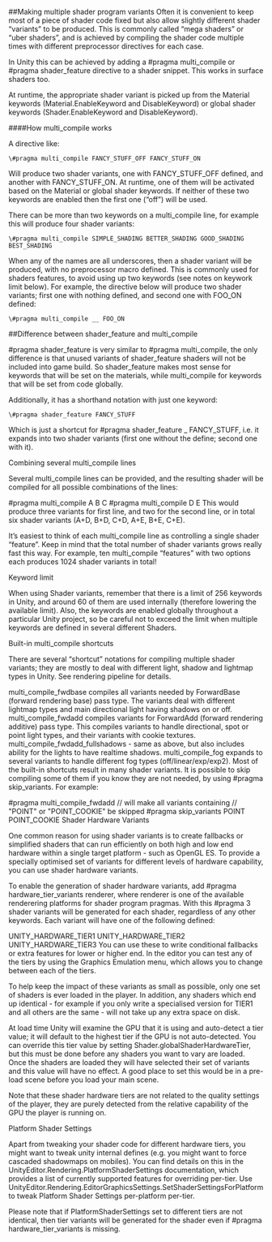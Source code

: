 ##Making multiple shader program variants
Often it is convenient to keep most of a piece of shader code fixed but also allow slightly different shader “variants” to be produced. This is commonly called “mega shaders” or “uber shaders”, and is achieved by compiling the shader code multiple times with different preprocessor directives for each case.

In Unity this can be achieved by adding a #pragma multi_compile or #pragma shader_feature directive to a shader snippet. This works in surface shaders too.

At runtime, the appropriate shader variant is picked up from the Material keywords (Material.EnableKeyword and DisableKeyword) or global shader keywords (Shader.EnableKeyword and DisableKeyword).

####How multi_compile works

A directive like:

    \#pragma multi_compile FANCY_STUFF_OFF FANCY_STUFF_ON
    
Will produce two shader variants, one with FANCY_STUFF_OFF defined, and another with FANCY_STUFF_ON. At runtime, one of them will be activated based on the Material or global shader keywords. If neither of these two keywords are enabled then the first one (“off”) will be used.

There can be more than two keywords on a multi_compile line, for example this will produce four shader variants:

    \#pragma multi_compile SIMPLE_SHADING BETTER_SHADING GOOD_SHADING BEST_SHADING
    
When any of the names are all underscores, then a shader variant will be produced, with no preprocessor macro defined. This is commonly used for shaders features, to avoid using up two keywords (see notes on keywork limit below). For example, the directive below will produce two shader variants; first one with nothing defined, and second one with FOO_ON defined:

    \#pragma multi_compile __ FOO_ON
    
##Difference between shader_feature and multi_compile

\#pragma shader_feature is very similar to #pragma multi_compile, the only difference is that unused variants of shader_feature shaders will not be included into game build. So shader_feature makes most sense for keywords that will be set on the materials, while multi_compile for keywords that will be set from code globally.

Additionally, it has a shorthand notation with just one keyword:

    \#pragma shader_feature FANCY_STUFF
Which is just a shortcut for #pragma shader_feature _ FANCY_STUFF, i.e. it expands into two shader variants (first one without the define; second one with it).

Combining several multi_compile lines

Several multi_compile lines can be provided, and the resulting shader will be compiled for all possible combinations of the lines:

#pragma multi_compile A B C
#pragma multi_compile D E
This would produce three variants for first line, and two for the second line, or in total six shader variants (A+D, B+D, C+D, A+E, B+E, C+E).

It’s easiest to think of each multi_compile line as controlling a single shader “feature”. Keep in mind that the total number of shader variants grows really fast this way. For example, ten multi_compile “features” with two options each produces 1024 shader variants in total!

Keyword limit

When using Shader variants, remember that there is a limit of 256 keywords in Unity, and around 60 of them are used internally (therefore lowering the available limit). Also, the keywords are enabled globally throughout a particular Unity project, so be careful not to exceed the limit when multiple keywords are defined in several different Shaders.

Built-in multi_compile shortcuts

There are several “shortcut” notations for compiling multiple shader variants; they are mostly to deal with different light, shadow and lightmap types in Unity. See rendering pipeline for details.

multi_compile_fwdbase compiles all variants needed by ForwardBase (forward rendering base) pass type. The variants deal with different lightmap types and main directional light having shadows on or off.
multi_compile_fwdadd compiles variants for ForwardAdd (forward rendering additive) pass type. This compiles variants to handle directional, spot or point light types, and their variants with cookie textures.
multi_compile_fwdadd_fullshadows - same as above, but also includes ability for the lights to have realtime shadows.
multi_compile_fog expands to several variants to handle different fog types (off/linear/exp/exp2).
Most of the built-in shortcuts result in many shader variants. It is possible to skip compiling some of them if you know they are not needed, by using #pragma skip_variants. For example:

#pragma multi_compile_fwdadd
// will make all variants containing
// "POINT" or "POINT_COOKIE" be skipped
#pragma skip_variants POINT POINT_COOKIE
Shader Hardware Variants

One common reason for using shader variants is to create fallbacks or simplified shaders that can run efficiently on both high and low end hardware within a single target platform - such as OpenGL ES. To provide a specially optimised set of variants for different levels of hardware capability, you can use shader hardware variants.

To enable the generation of shader hardware variants, add #pragma hardware_tier_variants renderer, where renderer is one of the available renderering platforms for shader program pragmas. With this #pragma 3 shader variants will be generated for each shader, regardless of any other keywords. Each variant will have one of the following defined:

UNITY_HARDWARE_TIER1
UNITY_HARDWARE_TIER2
UNITY_HARDWARE_TIER3
You can use these to write conditional fallbacks or extra features for lower or higher end. In the editor you can test any of the tiers by using the Graphics Emulation menu, which allows you to change between each of the tiers.

To help keep the impact of these variants as small as possible, only one set of shaders is ever loaded in the player. In addition, any shaders which end up identical - for example if you only write a specialised version for TIER1 and all others are the same - will not take up any extra space on disk.

At load time Unity will examine the GPU that it is using and auto-detect a tier value; it will default to the highest tier if the GPU is not auto-detected. You can override this tier value by setting Shader.globalShaderHardwareTier, but this must be done before any shaders you want to vary are loaded. Once the shaders are loaded they will have selected their set of variants and this value will have no effect. A good place to set this would be in a pre-load scene before you load your main scene.

Note that these shader hardware tiers are not related to the quality settings of the player, they are purely detected from the relative capability of the GPU the player is running on.

Platform Shader Settings

Apart from tweaking your shader code for different hardware tiers, you might want to tweak unity internal defines (e.g. you might want to force cascaded shadowmaps on mobiles). You can find details on this in the UnityEditor.Rendering.PlatformShaderSettings documentation, which provides a list of currently supported features for overriding per-tier. Use UnityEditor.Rendering.EditorGraphicsSettings.SetShaderSettingsForPlatform to tweak Platform Shader Settings per-platform per-tier.

Please note that if PlatformShaderSettings set to different tiers are not identical, then tier variants will be generated for the shader even if #pragma hardware_tier_variants is missing.